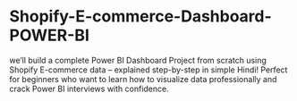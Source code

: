 # Shopify-E-commerce-Dashboard-POWER-BI
 we’ll build a complete Power BI Dashboard Project from scratch using Shopify E-commerce data – explained step-by-step in simple Hindi! Perfect for beginners who want to learn how to visualize data professionally and crack Power BI interviews with confidence.
